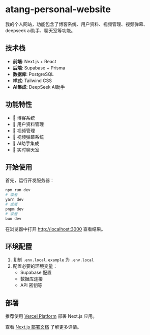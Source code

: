 # atang-personal-website

我的个人网站，功能包含了博客系统、用户资料、视频管理、视频弹幕、deepseek ai助手、聊天室等功能。

## 技术栈

- **前端**: Next.js + React
- **后端**: Supabase + Prisma
- **数据库**: PostgreSQL
- **样式**: Tailwind CSS
- **AI集成**: DeepSeek AI助手

## 功能特性

- 📝 博客系统
- 👤 用户资料管理
- 🎥 视频管理
- 💬 视频弹幕系统
- 🤖 AI助手集成
- 💭 实时聊天室

## 开始使用

首先，运行开发服务器：

```bash
npm run dev
# 或者
yarn dev
# 或者
pnpm dev
# 或者
bun dev
```

在浏览器中打开 [http://localhost:3000](http://localhost:3000) 查看结果。

## 环境配置

1. 复制 `.env.local.example` 为 `.env.local`
2. 配置必要的环境变量：
   - Supabase 配置
   - 数据库连接
   - API 密钥等

## 部署

推荐使用 [Vercel Platform](https://vercel.com/new?utm_medium=default-template&filter=next.js&utm_source=create-next-app&utm_campaign=create-next-app-readme) 部署 Next.js 应用。

查看 [Next.js 部署文档](https://nextjs.org/docs/deployment) 了解更多详情。
